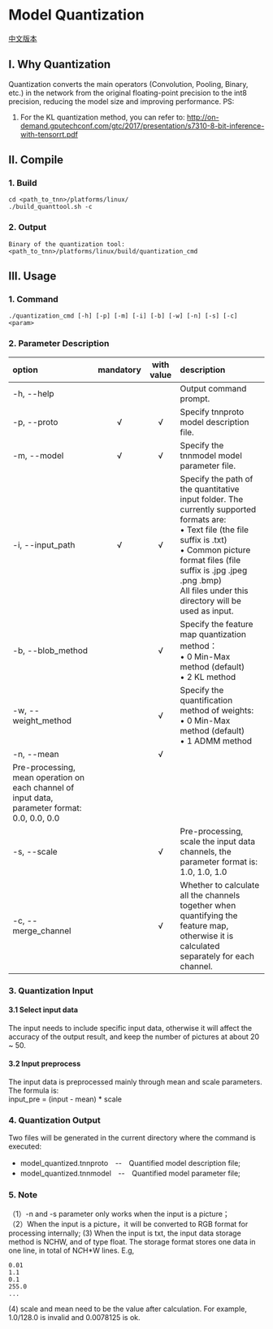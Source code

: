 # Model Quantization  

[中文版本](../../cn/user/quantization.md)

## I. Why Quantization
Quantization converts the main operators (Convolution, Pooling, Binary, etc.) in the network from the original floating-point precision to the int8 precision, reducing the model size and improving performance.
PS:
1. For the KL quantization method, you can refer to: http://on-demand.gputechconf.com/gtc/2017/presentation/s7310-8-bit-inference-with-tensorrt.pdf

## II. Compile  
### 1. Build   
```
cd <path_to_tnn>/platforms/linux/
./build_quanttool.sh -c
```
### 2. Output 
    Binary of the quantization tool: <path_to_tnn>/platforms/linux/build/quantization_cmd  

## III. Usage
### 1. Command  
```
./quantization_cmd [-h] [-p] [-m] [-i] [-b] [-w] [-n] [-s] [-c] <param>
```
### 2. Parameter Description  

|option           |mandatory|with value |description                                      |
|:------------------|:------:|:-----:|:----------------------------------------------|
|-h, --help         |        |       |Output command prompt.                                 |
|-p, --proto        |&radic; |&radic;|Specify tnnproto model description file.                 |
|-m, --model        |&radic; |&radic;|Specify the tnnmodel model parameter file.               |
|-i, --input_path   |&radic; |&radic;|Specify the path of the quantitative input folder. The currently supported formats are: <br>&bull; Text file (the file suffix is ​​.txt) <br>&bull; Common picture format files (file suffix is ​​.jpg .jpeg .png .bmp) <br> All files under this directory will be used as input.|
|-b, --blob_method  |        |&radic;|Specify the feature map quantization method：<br>&bull; 0 Min-Max method (default)<br>&bull; 2 KL method|
|-w, --weight_method|        |&radic;|Specify the quantification method of weights: <br>&bull; 0 Min-Max method (default)<br>&bull; 1 ADMM method|
|-n, --mean         |        |&radic;|
Pre-processing, mean operation on each channel of input data, parameter format: 0.0, 0.0, 0.0|
|-s, --scale        |        |&radic;|Pre-processing, scale the input data channels, the parameter format is: 1.0, 1.0, 1.0|
|-c, --merge_channel|        |&radic;|Whether to calculate all the channels together when quantifying the feature map, otherwise it is calculated separately for each channel.|  
  
### 3. Quantization Input   
#### 3.1 Select input data    
The input needs to include specific input data, otherwise it will affect the accuracy of the output result, and keep the number of pictures at about 20 ~ 50.
#### 3.2 Input preprocess   
The input data is preprocessed mainly through mean and scale parameters. The formula is:   
input_pre = (input - mean) * scale  

### 4. Quantization Output  
Two files will be generated in the current directory where the command is executed:   
* model_quantized.tnnproto　--　Quantified model description file;
* model_quantized.tnnmodel　--　Quantified model parameter file;

### 5. Note  
（1）-n and -s parameter only works when the input is a picture；  
（2）When the input is a picture，it will be converted to RGB format for processing internally;
 (3) When the input is txt, the input data storage method is NCHW, and of type float. The storage format stores one data in one line, in total of N*C*H*W lines. E.g,
```
0.01
1.1
0.1
255.0
...
```
 (4) scale and mean need to be the value after calculation. For example, 1.0/128.0 is invalid and 0.0078125 is ok.  
